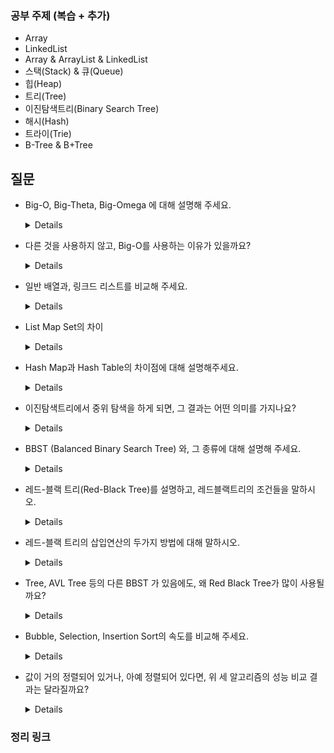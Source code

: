 ### 공부 주제 (복습 + 추가)

- Array
- LinkedList
- Array & ArrayList & LinkedList
- 스택(Stack) & 큐(Queue)
- 힙(Heap)
- 트리(Tree)
- 이진탐색트리(Binary Search Tree)
- 해시(Hash)
- 트라이(Trie)
- B-Tree & B+Tree

## 질문

- Big-O, Big-Theta, Big-Omega 에 대해 설명해 주세요.

    <details>
    학계에서 Big-O는 시간의 상한, Big-Omega는 등가 혹은 하한, Big-Theta는 앞선 두개를 만족하는 경우.<br>
    하지만 실무에서는 Big-O를 Big-Theta와 같이 쓴다. <br>
    https://velog.io/@wan088/%EC%8B%9C%EA%B0%84-%EB%B3%B5%EC%9E%A1%EB%8F%84-big-O-big-big-
    </details>

- 다른 것을 사용하지 않고, Big-O를 사용하는 이유가 있을까요?

    <details>
    알고리즘의 최악의 경우에 대응해야되기 때문이다.<br>
    알고리즘이 수행되는 동안 최악의 경우가 있을 수 있기 때문에 이에 대응하기 위해서 Big-O를 주로 사용한다.
    </details>


- 일반 배열과, 링크드 리스트를 비교해 주세요.

    <details>
    일반 배열은 연속적인 메모리 공간상에 있으며 인덱스를 이용한 접근이 O(1)로 빠르다. <br>
    하지만 삽입과 삭제연산의 경우 배열의 데이터를 이동시켜야 하기 때문에 O(N)의 시간으로 수행된다. <br>
    링크드 리스트는 연속적인 메모리 공간에 존재하지 않고 포인터로 연결되어 있기 때문에 노드를 순차적으로 접근해야한다. <br>
    하지만 배열과 달리 크기에 대한 제약이 없다. 또한 삽입,삭제 연산이 O(1)의 시간으로 수행된다.
    </details>

- List Map Set의 차이

    <details>
    List - 순서와 중복이 있는 자료구조<br>
    Map - 키와 데이터를 같이 저장할 수 있는 자료구조<br>
    Set - 순서없고 중복이 존재할 수 없는 자료구조<br>
    https://velog.io/@esun1903/%EC%9E%90%EB%A3%8C%EA%B5%AC%EC%A1%B0-List-Map-Set%EC%9D%98-%ED%8A%B9%EC%A7%95%EA%B3%BC-%EC%B0%A8%EC%9D%B4%EC%A0%90
    </details>

- Hash Map과 Hash Table의 차이점에 대해 설명해주세요.

    <details>
    <br>
    동기화 지원 여부와 null 값 허용 여부의 차이가 있습니다.
    <br>
    해시 테이블(Hash Table)
    <br>
    병렬 처리를 할 때 (동기화를 고려해야 하는 상황) Thread-safe 하다.<br>
    Null 값을 허용하지 않는다.<br><br>

    해시 맵(Hash Map)
    <br>
    병렬 처리를 하지 않을 때 (동기화를 고려하지 않는 상황) Thread-safe하지 않는다.<br>
    Null 값을 허용한다.
    </details>

- 이진탐색트리에서 중위 탐색을 하게 되면, 그 결과는 어떤 의미를 가지나요?

    <details>
    이진탐색트리의 정렬된 순서를 읽을 수 있다.
    </details>

- BBST (Balanced Binary Search Tree) 와, 그 종류에 대해 설명해 주세요.
    <details>
    균형이진탐색트리<br>
    이진탐색트리의 단점을 보완한 트리로 편향트리가 발생하지 않도록 삽입 혹은 삭제할때 높이의 균형을 유지하는 트리이다. <br>
    그 종류로는 AVL, red-black tree, B트리, B+ 트리 등이 있다.
    </details>

- 레드-블랙 트리(Red-Black Tree)를 설명하고, 레드블랙트리의 조건들을 말하시오.
    <details>
    레드-블랙 트리는 자가 균형 이진 탐색 트리이다. <br>
    레드-블랙 트리는 다음과 같은 조건들을 만족한다.
    1. 모든 노드는 빨간색 혹은 검은색이다.
    2. 루트 노드는 검은색이다.
    3. 모든 리프 노드(NIL)들은 검은색이다. (NIL : null leaf, 자료를 갖지 않고 트리의 끝을 나타내는 노드)
    4. 빨간색 노드의 자식은 검은색이다. == No Double Red(빨간색 노드가 연속으로 나올 수 없다)
    5. 모든 리프 노드에서 Black Depth는 같다. == 리프노드에서 루트 노드까지 가는 경로에서 만나는 검은색 노드의 개수가 같다.
    </details>


- 레드-블랙 트리의 삽입연산의 두가지 방법에 대해 말하시오.
    <details>
    Restructuring - 삼촌노드(부모의 형제)가 검은색일경우<br>
    Recoloring - 삼촌노드(부모의 형제)가 빨간색일경우<br>
    https://code-lab1.tistory.com/62
    </details>

- Tree, AVL Tree 등의 다른 BBST 가 있음에도, 왜 Red Black Tree가 많이 사용될까요?
    <details>
    Red Black Tree
    - 삽입, 삭제 작업 시 균형을 맞추기 위한 작업 횟수가 적다.
    - 각 노드당 색깔을 표현하는 데 단 1bit의 저장공간만 필요하다.
    - 언제 회전에 의해 균형을 잡아햐 하는지가 쉽게 판별된다.
    - 이진 탐색 트리의 함수를 거의 그대로 사용한다.


- Bubble, Selection, Insertion Sort의 속도를 비교해 주세요.
    <details>
    시간복잡도는 모두 O(n^2)
    </details>
  
- 값이 거의 정렬되어 있거나, 아예 정렬되어 있다면, 위 세 알고리즘의 성능 비교 결과는 달라질까요?
    <details>
    [image]
    Selection sort는 정렬되어있을 시 비교연산만 하기 때문 O(n)의 시간복잡도를 가진다.<br>
    ![image]([https://user-images.githubusercontent.com/70104259/221133480-7a3942d8-d8ea-44e0-b448-26aa5d389412.png](https://gmlwjd9405.github.io/images/algorithm-selection-sort/sort-time-complexity.png))
    출처:https://gmlwjd9405.github.io/2018/05/06/algorithm-selection-sort.html
    </details>

### 정리 링크
